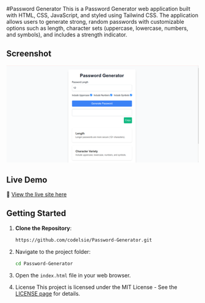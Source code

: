 #Password Generator
This is a Password Generator web application built with HTML, CSS, JavaScript, and styled using Tailwind CSS. The application allows users to generate strong, random passwords with customizable options such as length, character sets (uppercase, lowercase, numbers, and symbols), and includes a strength indicator.

## Screenshot
  ![Password Generator Screenshot](https://github.com/codelsie/Password-Generator/blob/master/Screenshot%20from%202025-01-14%2022-35-02.png)

  ## Live Demo
🔗 [View the live site here](https://codelsie.github.io/Password-Generator/)


## Getting Started

1. **Clone the Repository**:
   ```bash
   https://github.com/codelsie/Password-Generator.git
   
2. Navigate to the project folder:
   ```bash
   cd Password-Generator

3. Open the `index.html` file in your web browser.

4. License
  This project is licensed under the MIT License - See the [LICENSE page](https://opensource.org/licenses/MIT) for details.
 
